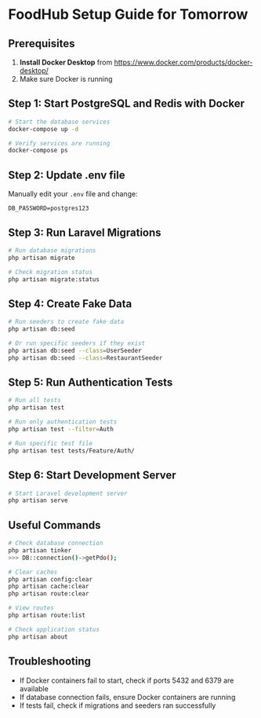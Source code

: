 # FoodHub Setup Guide for Tomorrow

## Prerequisites
1. **Install Docker Desktop** from https://www.docker.com/products/docker-desktop/
2. Make sure Docker is running

## Step 1: Start PostgreSQL and Redis with Docker
```bash
# Start the database services
docker-compose up -d

# Verify services are running
docker-compose ps
```

## Step 2: Update .env file
Manually edit your `.env` file and change:
```
DB_PASSWORD=postgres123
```

## Step 3: Run Laravel Migrations
```bash
# Run database migrations
php artisan migrate

# Check migration status
php artisan migrate:status
```

## Step 4: Create Fake Data
```bash
# Run seeders to create fake data
php artisan db:seed

# Or run specific seeders if they exist
php artisan db:seed --class=UserSeeder
php artisan db:seed --class=RestaurantSeeder
```

## Step 5: Run Authentication Tests
```bash
# Run all tests
php artisan test

# Run only authentication tests
php artisan test --filter=Auth

# Run specific test file
php artisan test tests/Feature/Auth/
```

## Step 6: Start Development Server
```bash
# Start Laravel development server
php artisan serve
```

## Useful Commands
```bash
# Check database connection
php artisan tinker
>>> DB::connection()->getPdo();

# Clear caches
php artisan config:clear
php artisan cache:clear
php artisan route:clear

# View routes
php artisan route:list

# Check application status
php artisan about
```

## Troubleshooting
- If Docker containers fail to start, check if ports 5432 and 6379 are available
- If database connection fails, ensure Docker containers are running
- If tests fail, check if migrations and seeders ran successfully 